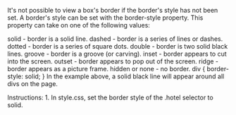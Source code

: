 It's not possible to view a box's border if the border's style has not been set. A border's style can be set with the border-style property. This property can take on one of the following values:

solid - border is a solid line.
dashed - border is a series of lines or dashes.
dotted - border is a series of square dots.
double - border is two solid black lines.
groove - border is a groove (or carving).
inset - border appears to cut into the screen.
outset - border appears to pop out of the screen.
ridge - border appears as a picture frame.
hidden or none - no border.
div {
  border-style: solid;
}
In the example above, a solid black line will appear around all divs on the page.


Instructions:
1.
In style.css, set the border style of the .hotel selector to solid.
